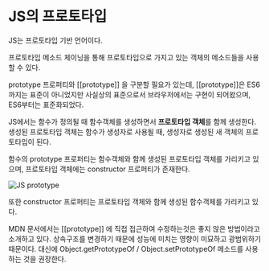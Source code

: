 # JS의 프로토타입

JS는 프로토타입 기반 언어이다.

프로토타입 메소드 체이닝을 통해 프로토타입으로 가지고 있는 객체의 메소드들을 사용할 수 있다.

prototype 프로퍼티와 [[prototype]] 을 구분할 필요가 있는데, [[prototype]]은 ES6까지는 표준이 아니었지만 사실상의 표준으로서 브라우저에서는 구현이 되어왔으며, ES6부터는 표준화되었다.

JS에서는 함수가 정의될 때 함수객체를 생성하면서 **프로토타입 객체**를 함께 생성한다. 생성된 프로토타입 객체는 함수가 생성자로 사용될 때, 생성자로 생성된 새 객체의 프로토타입이 된다.

함수의 prototype 프로퍼티는 함수객체와 함께 생성된 프로토타입 객체를 가리키고 있으며, 프로토타입 객체에는 constructor 프로퍼티가 존재한다.

![JS prototype](https://user-images.githubusercontent.com/55905801/164891708-c0391d98-8023-4985-ba53-0ad5bd92c4ee.png)

또한 constructor 프로퍼티는 프로토타입 객체와 함께 생성된 함수객체를 가리키고 있다.

MDN 문서에서는 [[prototype]] 에 직접 접근하여 수정하는것은 좋지 않은 방법이라고 소개하고 있다. 상속구조를 변경하기 때문에 성능에 미치는 영향이 미묘하고 광범위하기 때문이다. 대신에 Object.getPrototypeOf / Object.setPrototypeOf 메소드를 사용하는 것을 권장한다.
